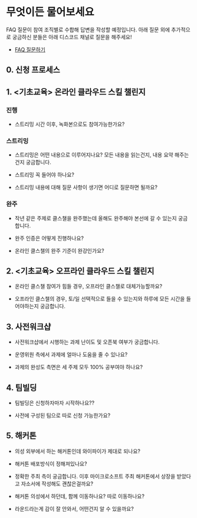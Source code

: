 # 무엇이든 물어보세요

FAQ 질문이 참여 조직별로 수합해 답변을 작성할 예정입니다. 아래 질문 외에 추가적으로 궁금하신 분들은 아래 디스코드 채널로 질문을 해주세요!  
* [FAQ 질문하기](https://hgrd.kr/faq-discord)

 
## 0. 신청 프로세스 


## 1. <기초교육> 온라인 클라우드 스킬 챌린지

### 진행 

* 스트리밍 시간 이후, 녹화본으로도 참여가능한가요? 

###  스트리밍 

* 스트리밍은 어떤 내용으로 이루어지나요? 모든 내용을 읽는건지, 내용 요약 해주는 건지 궁금합니다. 

* 스트리밍 꼭 들어야 하나요? 

*  스트리밍 내용에 대해 질문 사항이 생기면 어디로 질문하면 될까요? 

### 완주 

* 작년 같은 주제로 클스챌을 완주했는데 올해도 완주해야 본선에 갈 수 있는지 궁금합니다. 

* 완주 인증은 어떻게 진행하나요?

* 온라인 클스챌의 완주 기준이 완강인가요?  


## 2. <기초교육> 오프라인 클라우드 스킬 챌린지

* 온라인 클스챌 참여가 힘들 경우, 오프라인 클스챌로 대체가능할까요? 

* 오프라인 클스챌의 경우, 토/일 선택적으로 들을 수 있는지와 하루에 모든 시간을 들어야하는지 궁금합니다. 


## 3. 사전워크샵 

* 사전워크샵에서 시행하는 과제 난이도 및 오픈북 여부가 궁금합니다. 

* 운영위원 측에서 과제에 얼마나 도움을 줄 수 있나요? 

* 과제의 완성도 측면은 세 주제 모두 100% 공부여야 하나요? 


## 4. 팀빌딩 

* 팀빌딩은 신청하자마자 시작하나요?? 

* 사전에 구성된 팀으로 따로 신청 가능한가요? 


## 5. 해커톤 

* 의성 외부에서 하는 해커톤인데 와이파이가 제대로 되나요? 

* 해커톤 배포방식이 정해져있나요? 

* 정확한 주최 측이 궁금합니다. 이후 마이크로소프트 주최 해커톤에서 상장을 받았다고 자소서에 작성해도 괜찮은걸까요? 

* 해커톤 의성에서 하던데, 함께 이동하나요? 따로 이동하나요? 

* 라운드라는게 감이 잘 안와서, 어떤건지 알 수 있을까요? 